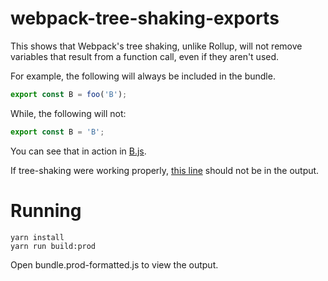 # webpack-tree-shaking-exports

This shows that Webpack's tree shaking, unlike Rollup, will not remove variables that result from a function call, even if they aren't used.

For example, the following will always be included in the bundle.

```javascript
export const B = foo('B');
```

While, the following will not:

```javascript
export const B = 'B';
```

You can see that in action in [B.js](https://github.com/markbrocato/webpack-tree-shaking-exports/blob/master/B.js#L3).

If tree-shaking were working properly, [this line](https://github.com/markbrocato/webpack-tree-shaking-exports/blob/master/bundle.prod-formatted.js#L40) should not be in the output.

# Running

```
yarn install
yarn run build:prod
```

Open bundle.prod-formatted.js to view the output.
